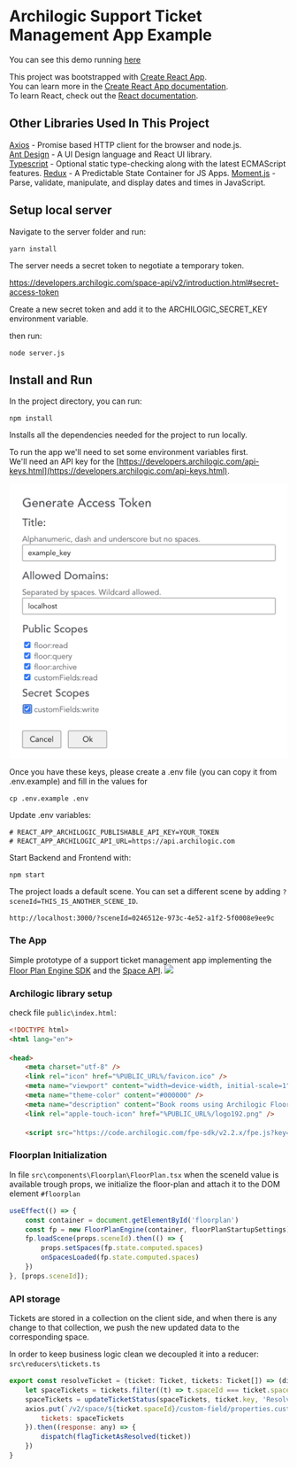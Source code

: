 # Archilogic Support Ticket Management App Example

You can see this demo running [here](https://archilogic-ticket-management.herokuapp.com/)

This project was bootstrapped with [Create React App](https://github.com/facebook/create-react-app).  
You can learn more in the [Create React App documentation](https://facebook.github.io/create-react-app/docs/getting-started).  
To learn React, check out the [React documentation](https://reactjs.org/).

## Other Libraries Used In This Project

[Axios](https://github.com/axios/axios) - Promise based HTTP client for the browser and node.js.  
[Ant Design](https://ant.design/) - A UI Design language and React UI library.  
[Typescript](https://www.typescriptlang.org/) - Optional static type-checking along with the latest ECMAScript features.
[Redux](https://redux.js.org/) - A Predictable State Container for JS Apps.
[Moment.js](https://momentjs.com/) - Parse, validate, manipulate, and display dates and times in JavaScript.

## Setup local server 

Navigate to the server folder and run:

    yarn install

The server needs a secret token to negotiate a temporary token.

https://developers.archilogic.com/space-api/v2/introduction.html#secret-access-token

Create a new secret token and add it to the ARCHILOGIC_SECRET_KEY environment variable.

then run:

    node server.js


## Install and Run

In the project directory, you can run:

	npm install

Installs all the dependencies needed for the project to run locally.

To run the app we'll need to set some environment variables first.  
We'll need an API key for the [https://developers.archilogic.com/api-keys.html](https://developers.archilogic.com/api-keys.html).

![](token.png)
  
Once you have these keys, please create a .env file  (you can copy it from .env.example) and fill in the values for 

	cp .env.example .env
	 	
Update .env variables:

	# REACT_APP_ARCHILOGIC_PUBLISHABLE_API_KEY=YOUR_TOKEN
	# REACT_APP_ARCHILOGIC_API_URL=https://api.archilogic.com

Start Backend and Frontend with:

	npm start

The project loads a default scene. You can set a different scene by adding `?sceneId=THIS_IS_ANOTHER_SCENE_ID`.  

```html
http://localhost:3000/?sceneId=0246512e-973c-4e52-a1f2-5f0008e9ee9c
```

### The App
Simple prototype of a support ticket management app implementing the [Floor Plan Engine SDK](https://developers.archilogic.com/floor-plan-engine/guide.html) and the [Space API](https://developers.archilogic.com/space-api/v1/introduction.html).
![](demo.gif)


### Archilogic library setup

check file `public\index.html`:

```html
<!DOCTYPE html>
<html lang="en">

<head>
    <meta charset="utf-8" />
    <link rel="icon" href="%PUBLIC_URL%/favicon.ico" />
    <meta name="viewport" content="width=device-width, initial-scale=1" />
    <meta name="theme-color" content="#000000" />
    <meta name="description" content="Book rooms using Archilogic Floor Plan Engine" />
    <link rel="apple-touch-icon" href="%PUBLIC_URL%/logo192.png" />

    <script src="https://code.archilogic.com/fpe-sdk/v2.2.x/fpe.js?key=%REACT_APP_ARCHILOGIC_PUBLISHABLE_API_KEY%"></script>


```



### Floorplan Initialization

In file `src\components\Floorplan\FloorPlan.tsx` when the sceneId value is available trough props, we initialize the floor-plan and attach it to the DOM element `#floorplan`

```javascript
useEffect(() => {
    const container = document.getElementById('floorplan')
    const fp = new FloorPlanEngine(container, floorPlanStartupSettings)
    fp.loadScene(props.sceneId).then(() => {
        props.setSpaces(fp.state.computed.spaces)
        onSpacesLoaded(fp.state.computed.spaces)
    })
}, [props.sceneId]);
```

### API storage

Tickets are stored in a collection on the client side, and when there is any change to that collection, we push the new updated data to the corresponding space.

In order to keep business logic clean we decoupled it into a reducer: `src\reducers\tickets.ts`

```javascript
export const resolveTicket = (ticket: Ticket, tickets: Ticket[]) => (dispatch: any) => {
    let spaceTickets = tickets.filter((t) => t.spaceId === ticket.spaceId)
    spaceTickets = updateTicketStatus(spaceTickets, ticket.key, 'Resolved')
    axios.put(`/v2/space/${ticket.spaceId}/custom-field/properties.customFields.tickets`, {
        tickets: spaceTickets
    }).then((response: any) => {
        dispatch(flagTicketAsResolved(ticket))
    })
}
```

